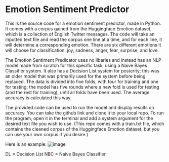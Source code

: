 # Emotion Sentiment Predictor

This is the source code for a emotion sentiment predictor, made in Python. It comes with a corpus gained from the Huggingface Emotion dataset, which is a collection of English Twitter messages. The code will take an inputted text file and read the corpus one line at a time, and for each line, it will determine a corresponding emotion. There are six different emotions it will choose for classification: joy, sadness, anger, fear, surprise, and love.

The Emotion Sentiment Predicator uses no libaries and instead has an NLP model made from scratch for this specific task, using a Naive Bayes Classifier system. It also has a Decision List system for posterity; this was an older model that was primarily used for the system before being replaced. The data is divided into five folds, with four for training and one for testing; the model has five rounds where a new fold is used for testing (and the rest for training), until all folds have been used. The average accuracy is calculated this way.

The provided code can be used to run the model and display results on accuracy. You can take the github link and clone it to your local repo. To run the program, open it in the terminal and add a system argument for the desired text file you wish to use. (This repo comes with a train.txt file, which contains the cleaned corpus of the Huggingface Emotion dataset, but you can use your own corpus if you desire.)

Here is an example:
![image](https://github.com/SaadHaiderGit/411NLP_Emotion_Sentiment_Predictor/assets/118562950/de72aebd-2362-4a1f-be7d-2a7522677fbc)

DL = Decision List
NBC = Naive Bayes Classifier
